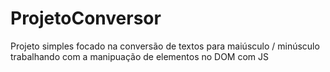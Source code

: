 # ProjetoConversor


Projeto simples focado na conversão de textos para maiúsculo / minúsculo trabalhando com a manipuação de elementos no DOM com JS
